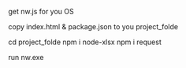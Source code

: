 get nw.js for you OS

copy index.html & package.json to you project_folde

cd project_folde
npm i node-xlsx
npm i request

run nw.exe


